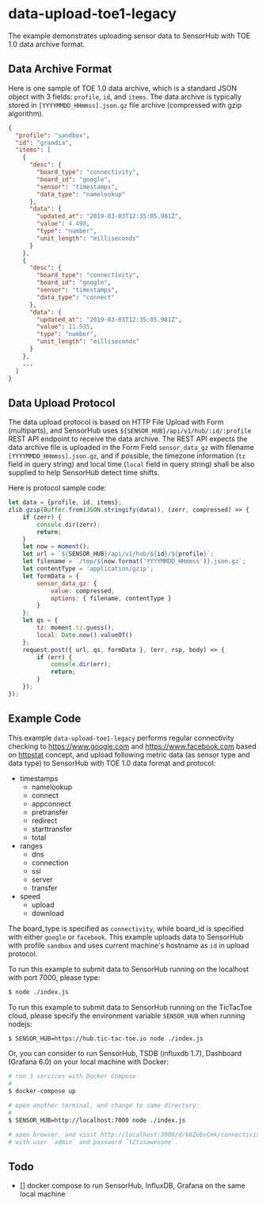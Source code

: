 
# data-upload-toe1-legacy

The example demonstrates uploading sensor data to SensorHub with TOE 1.0 data archive format.

## Data Archive Format

Here is one sample of TOE 1.0 data archive, which is a standard JSON object with 3 fields: `profile`, `id`, and `items`. The data archive is typically stored in `[YYYYMMDD_HHmmss].json.gz` file archive (compressed with gzip algorithm).

```json
{
  "profile": "sandbox",
  "id": "grandia",
  "items": [
    {
      "desc": {
        "board_type": "connectivity",
        "board_id": "google",
        "sensor": "timestamps",
        "data_type": "namelookup"
      },
      "data": {
        "updated_at": "2019-03-03T12:35:05.981Z",
        "value": 4.498,
        "type": "number",
        "unit_length": "milliseconds"
      }
    },
    {
      "desc": {
        "board_type": "connectivity",
        "board_id": "google",
        "sensor": "timestamps",
        "data_type": "connect"
      },
      "data": {
        "updated_at": "2019-03-03T12:35:05.981Z",
        "value": 11.935,
        "type": "number",
        "unit_length": "milliseconds"
      }
    },
    ...
  ]
}
```

## Data Upload Protocol

The data upload protocol is based on HTTP File Upload with Form (multiparts), and SensorHub uses `${SENSOR_HUB}/api/v1/hub/:id/:profile` REST API endpoint to receive the data archive. The REST API expects the data archive file is uploaded in the Form Field `sensor_data_gz` with filename `[YYYYMMDD_HHmmss].json.gz`, and if possible, the timezone information (`tz` field in query string) and local time (`local` field in query string) shall be also supplied to help SensorHub detect time shifts.

Here is protocol sample code:

```javascript
let data = {profile, id, items};
zlib.gzip(Buffer.from(JSON.stringify(data)), (zerr, compressed) => {
    if (zerr) {
        console.dir(zerr);
        return;
    }
    let now = moment();
    let url = `${SENSOR_HUB}/api/v1/hub/${id}/${profile}`;
    let filename = `/tmp/${now.format('YYYYMMDD_HHmmss')}.json.gz`;
    let contentType = 'application/gzip';
    let formData = {
        sensor_data_gz: {
            value: compressed,
            options: { filename, contentType }
        }
    };
    let qs = {
        tz: moment.tz.guess(),
        local: Date.now().valueOf()
    };
    request.post({ url, qs, formData }, (err, rsp, body) => {
        if (err) {
            console.dir(err);
            return;
        }
    });
});
```


## Example Code

This example `data-upload-toe1-legacy` performs regular connectivity checking to https://www.google.com and https://www.facebook.com based on [httpstat](https://github.com/reorx/httpstat) concept, and upload following metric data (as sensor type and data type) to SensorHub with TOE 1.0 data format and protocol:

- timestamps
  - namelookup
  - connect
  - appconnect
  - pretransfer
  - redirect
  - starttransfer
  - total
- ranges
  - dns
  - connection
  - ssl
  - server
  - transfer
- speed
  - upload
  - download

The board_type is specified as `connectivity`, while board_id is specified with either `google` or `facebook`. This example uploads data to SensorHub with profile `sandbox` and uses current machine's hostname as `id` in upload protocol.


To run this example to submit data to SensorHub running on the localhost with port 7000, please type:

```bash
$ node ./index.js
```

To run this example to submit data to SensorHub running on the TicTacToe cloud, please specify the environment variable `SENSOR_HUB` when running nodejs:

```bash
$ SENSOR_HUB=https://hub.tic-tac-toe.io node ./index.js
```

Or, you can consider to run SensorHub, TSDB (influxdb 1.7), Dashboard (Grafana 6.0) on your local machine with Docker:

```bash
# run 3 services with Docker Compose
#
$ docker-compose up

# open another terminal, and change to same directory:
#
$ SENSOR_HUB=http://localhost:7000 node ./index.js

# open browser, and visit http://localhost:3000/d/b8ZebvCmk/connectivity-stats
# with user `admin` and password `t2tisawesome`.
```


## Todo

- [] docker compose to run SensorHub, InfluxDB, Grafana on the same local machine